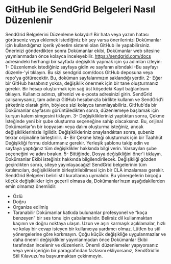 # GitHub ile SendGrid Belgeleri Nasıl Düzenlenir 
SendGrid Belgelerini Düzenleme kolaydır! Bir hata veya yazım hatası görürseniz veya eklemek istediğiniz bir şey varsa önerilerinizi Dokümanlar için kullandığımız içerik yönetim sistemi olan GitHub ile yapabilirsiniz. Önerinizi gönderdikten sonra Dokümanlar ekibi, Dokümanlar web sitesine yayınlanmadan önce kolayca inceleyebilir.
https://sendgrid.com/docs adresindeki herhangi bir sayfada değişiklik yapmak için şu adımları izleyin:
1- Düzenlemek istediğiniz sayfaya gidin ve sayfanın altındaki -Bu sayfayı düzenle-'yi tıklayın.
Bu sizi sendgrid.com/docs GitHub deposuna veya repo'ya götürecektir. Bu, doküman sayfalarımızın saklandığı yerdir.
2- Eğer bir GitHub hesabınız yoksa, değişiklik önermek için bir tane oluşturmanız gerekir. Bir hesap oluşturmak için sağ üst köşedeki Kayıt bağlantısını tıklayın. Kullanıcı adınızı, şifrenizi ve e-posta adresinizi girin. SendGrid çalışanıysanız, tam adınızı GitHub hesabınızla birlikte kullanın ve SendGrid'i şirketiniz olarak girin, böylece sizi kolayca tanımlayabiliriz.
GitHub'da bir Dokümanlar sayfasını görüntüledikten sonra, düzenlemeye başlamak için kurşun kalem simgesini tıklayın.
3- Değişikliklerinizi yaptıktan sonra, Çekme İsteğinde yeni bir şube oluşturma seçeneğine sahip olacaksınız. Bu, orijinal Dokümanlar'ın bir kopyasını veya dalını oluşturma isteğiniz, ancak değişikliklerinizle ilgilidir. Değişiklikleriniz onaylandıktan sonra, şubeniz tekrar orijinaline birleştirilir.
4- Bir Çekme İsteği oluşturmak için bir Taahhüt Değişikliği formu doldurmanız gerekir. Yerleşik şablonu takip edin ve sayfaya yaptığınız tüm değişiklikler hakkında bilgi verin. Varsayılan şube seçeneğini ve adını bırakın.
5- Bittiğinde, Dosya değişikliğini öner'i tıklayın. Dokümanlar Ekibi isteğiniz hakkında bilgilendirilecek. Değişikliği gözden geçirdikten sonra, siteye yayınlayacağız!
SendGrid belgelerinin tüm katılımcıları, değişikliklerin birleştirilebilmesi için bir CLA imzalaması gerekir.
SendGrid Belgeleri belirli stil kurallarına uymalıdır. Bu yönergelerin birçoğu küçük değişiklikler için geçerli olmasa da, Dokümanlar’nızın aşağıdakilerden emin olmamız önemlidir:
- Özlü
- Doğru
- Organize edilmiş
- Taranabilir
Dokümanlar katkıda bulunanlar profesyonel ve “koça benzeyen” bir ses tonu için çabalamalıdır. Belirsiz dil kullanmaktan kaçının ve doğru noktaya ulaşın. Uzun ve aşırı karmaşık açıklamalar, hızlı ve kolay bir cevap isteyen bir kullanıcıya yardımcı olmaz. Lütfen bu stil yönergelerine göre korkmayın. Çoğu küçük değişikliğe uygulanmazlar ve daha önemli değişiklikler yayınlanmadan önce Dokümanlar Ekibi tarafından incelenir ve düzenlenir.
Önemli düzenlemeler yapıyorsanız veya yeni içeriğin bir paragrafından fazlasını ekliyorsanız, SendGrid’in Stil Kılavuzu’na başvurmaktan çekinmeyin.
